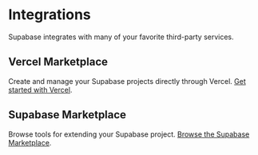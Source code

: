 # Integrations

Supabase integrates with many of your favorite third-party services.

## Vercel Marketplace

Create and manage your Supabase projects directly through Vercel. [Get started with Vercel](vercel-marketplace.md).

## Supabase Marketplace

Browse tools for extending your Supabase project. [Browse the Supabase Marketplace](supabase-marketplace.md).
